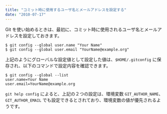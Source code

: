 ```yaml
---
title: "コミット時に使用するユーザ名とメールアドレスを設定する"
date: "2010-07-17"
---
```


Git を使い始めるときは、最初に、コミット時に使用されるユーザ名とメールアドレスを設定しておきます。

~~~
$ git config --global user.name "Your Name"
$ git config --global user.email "YourName@example.org"
~~~

上記のようにグローバルな設定値として設定した値は、`$HOME/.gitconfig` に保存され、以下のコマンドで設定内容を確認できます。

~~~
$ git config --global --list
user.name=Your Name
user.email=YourName@example.org
~~~

`git help config` によると、上記の２つの設定は、環境変数 `GIT_AUTHOR_NAME`、`GIT_AUTHOR_EMAIL` でも設定できるとされており、環境変数の値が優先されるようです。

